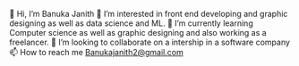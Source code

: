 👋 Hi, I’m Banuka Janith
👀 I’m interested in front end developing and graphic designing as well as data science and ML.
🌱 I’m currently learning Computer science as well as graphic designing and also working as a freelancer.
💞️ I’m looking to collaborate on a intership in a software company
📫 How to reach me Banukajanith2@gmail.com
